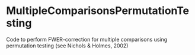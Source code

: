 # MultipleComparisonsPermutationTesting
Code to perform FWER-correction for multiple comparisons using permutation testing (see Nichols &amp; Holmes, 2002)
